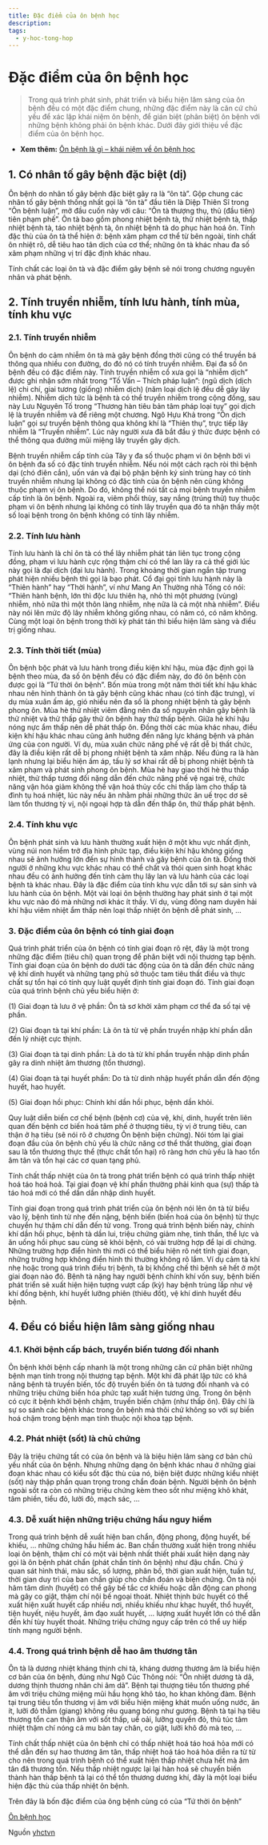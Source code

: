 ```yaml
---
title: Đặc điểm của ôn bệnh học
description: 
tags:
  - y-hoc-tong-hop
---
```


# Đặc điểm của ôn bệnh học 

> Trong quá trình phát sinh, phát triển và biểu hiện lâm sàng của ôn bệnh đều có một đặc điểm chung, những đặc điểm này là căn cứ chủ yếu để xác lập khái niệm ôn bệnh, để gián biệt (phân biệt) ôn bệnh với những bệnh không phải ôn bệnh khác. Dưới đây giới thiệu về đặc điểm của ôn bệnh học.


* **Xem thêm:** [Ôn bệnh là gì – khái niệm về ôn bệnh học](/yhctvn/on-benh-la-gi-khai-niem-ve-on-benh-hoc)


## 1. Có nhân tố gây bệnh đặc biệt (dị)


Ôn bệnh do nhân tố gây bệnh đặc biệt gây ra là “ôn tà”. Gộp chung các nhân tố gây bệnh thống nhất gọi là “ôn tà” đầu tiên là Diệp Thiên Sĩ trong “Ôn bệnh luận”, mở đầu cuốn này với câu: “Ôn tà thượng thụ, thủ (đầu tiên) tiên phạm phế”. Ôn tà bao gồm phong nhiệt bệnh tà, thử nhiệt bệnh tà, thấp nhiệt bệnh tà, táo nhiệt bệnh tà, ôn nhiệt bệnh tà do phục hàn hoá ôn. Tính đặc thù của ôn tà thể hiện ở: bệnh xâm phạm cơ thể từ bên ngoài, tính chất ôn nhiệt rõ, dễ tiêu hao tân dịch của cơ thể; những ôn tà khác nhau đa số xâm phạm những vị trí đặc định khác nhau.


Tính chất các loại ôn tà và đặc điểm gây bệnh sẽ nói trong chương nguyên nhân và phát bệnh.


## 2. Tính truyền nhiễm, tính lưu hành, tính mùa, tính khu vực


### 2.1. Tính truyền nhiễm


Ôn bệnh do cảm nhiễm ôn tà mà gây bệnh đồng thời cũng có thể truyền bá thông qua nhiều con đường, do đó nó có tính truyền nhiễm. Đại đa số ôn bệnh đều có đặc điểm này. Tính truyền nhiễm cổ xưa gọi là “nhiễm dịch” được ghi nhận sớm nhất trong “Tố Vấn – Thích pháp luận”: (ngũ dịch (dịch lệ) chi chí, giai tương (giống) nhiễm dịch) (năm loại dịch lệ đều dễ gây lây nhiễm). Nhiễm dịch tức là bệnh tà có thể truyền nhiễm trong cộng đồng, sau này Lưu Nguyên Tố trong “Thương hàn tiêu bản tâm pháp loại tụy” gọi dịch lệ là truyền nhiễm và để riêng một chương. Ngô Hựu Khả trong “Ôn dịch luận” gọi sự truyền bệnh thông qua không khí là “Thiên thụ”, trực tiếp lây nhiễm là “Truyền nhiễm”. Lúc này người xưa đã bắt đầu ý thức được bệnh có thể thông qua đường mũi miệng lây truyền gây dịch.


Bệnh truyền nhiễm cấp tính của Tây y đa số thuộc phạm vi ôn bệnh bởi vì ôn bệnh đa số có đặc tính truyền nhiễm. Nếu nói một cách rạch ròi thì bệnh dại (chó điên cắn), uốn ván và đại bộ phận bệnh ký sinh trùng hay có tính truyền nhiễm nhưng lại không có đặc tính của ôn bệnh nên cũng không thuộc phạm vị ôn bệnh. Do đó, không thể nói tất cả mọi bệnh truyền nhiễm cấp tính là ôn bệnh. Ngoài ra, viêm phổi thùy, say nắng (trúng thử) tuy thuộc phạm vi ôn bệnh nhưng lại không có tính lây truyền qua đó ta nhận thấy một số loại bệnh trong ôn bệnh không có tính lây nhiễm.


### 2.2. Tính lưu hành


Tính lưu hành là chỉ ôn tà có thể lây nhiễm phát tán liên tục trong cộng đồng, phạm vi lưu hành cực rộng thậm chí có thể lan lây ra cả thế giới lúc này gọi là đại dịch (đại lưu hành). Trong khoảng thời gian ngắn tập trung phát hiện nhiều bệnh thì gọi là bạo phát. Cổ đại gọi tính lưu hành này là “Thiên hành” hay “Thời hành”, ví như Mang An Thường nhà Tống có nói: “Thiên hành bệnh, lớn thì độc lưu thiên hạ, nhỏ thì một phương (vùng) nhiễm, nhỏ nữa thì một thôn làng nhiễm, nhẹ nữa là cả một nhà nhiễm”. Điều này nói lên mức độ lây nhiễm không giống nhau, có năm có, có năm không. Cùng một loại ôn bệnh trong thời kỳ phát tán thì biểu hiện lâm sàng và điều trị giống nhau.


### 2.3. Tính thời tiết (mùa)


Ôn bệnh bộc phát và lưu hành trong điều kiện khí hậu, mùa đặc định gọi là bệnh theo mùa, đa số ôn bệnh đều có đặc điểm này, do đó ôn bệnh còn được gọi là “Tứ thời ôn bệnh”. Bốn mùa trong một năm thời tiết khí hậu khác nhau nên hình thành ôn tà gây bệnh cũng khác nhau (có tính đặc trưng), ví dụ mùa xuân ấm áp, gió nhiều nên đa số là phong nhiệt bệnh tà gây bệnh phong ôn. Mùa hè thử nhiệt viêm đằng nên đa số nguyên nhân gây bệnh là thử nhiệt và thử thấp gây thử ôn bệnh hay thử thấp bệnh. Giữa hè khí hậu nóng nực ẩm thấp nên dễ phát thấp ôn. Đồng thời các mùa khác nhau, điều kiện khí hậu khác nhau cũng ảnh hưởng đến năng lực kháng bệnh và phản ứng của con người. Ví dụ, mùa xuân chức năng phế vệ rất dễ bị thất chức, đây là điều kiện rất dễ bị phong nhiệt bệnh tà xâm nhập. Nếu đúng ra là hàn lạnh nhưng lại biểu hiện ấm áp, tấu lý sơ khai rất dễ bị phong nhiệt bệnh tà xâm phạm và phát sinh phong ôn bệnh. Mùa hè hay giao thời hè thu thấp nhiệt, thử thấp tương đối nặng dẫn đến chức năng phế vệ ngai trệ, chức năng vận hóa giảm không thể vận hoá thủy cốc chi thấp làm cho thấp tà đình tụ hoá nhiệt, lúc này nếu ăn nhằm phải những thức ăn uế trọc dơ sẽ làm tổn thương tỳ vị, nội ngoại hợp tà dẫn đến thấp ôn, thử thấp phát bệnh.





### 2.4. Tính khu vực


Ôn bệnh phát sinh và lưu hành thường xuất hiện ở một khu vực nhất định, vùng núi non hiểm trở địa hình phức tạp, điều kiện khí hậu không giống nhau sẽ ảnh hưởng lớn đến sự hình thành và gây bệnh của ôn tà. Đồng thời người ở những khu vực khác nhau có thể chất và thói quen sinh hoạt khác nhau đều có ảnh hưởng đến tính cảm thụ lây lan và lưu hành của các loại bệnh tà khác nhau. Đây là đặc điểm của tính khu vực dẫn tới sự sản sinh và lưu hành của ôn bệnh. Một vài loại ôn bệnh thường hay phát sinh ở tại một khu vực nào đó mà những nơi khác ít thấy. Ví dụ, vùng đông nam duyên hải khí hậu viêm nhiệt ẩm thấp nên loại thấp nhiệt ôn bệnh dễ phát sinh, …


### 3. Đặc điểm của ôn bệnh có tính giai đoạn


Quá trình phát triển của ôn bệnh có tính giai đoạn rõ rệt, đây là một trong những đặc điểm (tiêu chí) quan trọng để phân biệt với nội thương tạp bệnh. Tính giai đoạn của ôn bệnh do dưới tác động của ôn tà dẫn đến chức năng vệ khí dinh huyết và những tạng phủ sở thuộc tam tiêu thất điều và thực chất sự tổn hại có tính quy luật quyết định tính giai đoạn đó. Tính giai đoạn của quá trình bệnh chủ yếu biểu hiện ở:


(1) Giai đoạn tà lưu ở vệ phần: Ôn tà sơ khởi xâm phạm cơ thể đa số tại vệ phần.


(2) Giai đoạn tà tại khí phần: Là ôn tà từ vệ phần truyền nhập khí phần dẫn đến lý nhiệt cực thịnh.


(3) Giai đoạn tà tại dinh phần: Là do tà từ khí phần truyền nhập dinh phần gây ra dinh nhiệt âm thương (tổn thương).


(4) Giai đoạn tà tại huyết phần: Do tà từ dinh nhập huyết phần dẫn đến động huyết, hao huyết.


(5) Giai đoạn hồi phục: Chính khí dần hồi phục, bệnh dần khỏi.


Quy luật diễn biến cơ chế bệnh (bệnh cơ) của vệ, khí, dinh, huyết trên liên quan đến bệnh cơ biến hoá tâm phế ở thượng tiêu, tỳ vị ở trung tiêu, can thận ở hạ tiêu (sẽ nói rõ ở chương Ôn bệnh biện chứng). Nói tóm lại giai đoạn đầu của ôn bệnh chủ yếu là chức năng cơ thể thất thường, giai đoạn sau là tổn thương thực thể (thực chất tổn hại) rõ ràng hơn chủ yếu là hao tổn âm tân và tổn hại các cơ quan tạng phủ.


Tính chất thấp nhiệt của ôn tà trong phát triển bệnh có quá trình thấp nhiệt hoá táo hoá hoả. Tại giai đoạn vệ khí phần thường phải kinh qua (sự) thấp tà táo hoá mới có thể dần dần nhập dinh huyết.


Tính giai đoạn trong quá trình phát triển của ôn bệnh nói lên ôn tà từ biểu vào lý, bệnh tình từ nhẹ đến nặng, bệnh biến (biến hoá của ôn bệnh) từ thực chuyển hư thậm chí dẫn đến tử vong. Trong quá trình bệnh biến này, chính khí dần hồi phục, bệnh tà dần lui, triệu chứng giảm nhẹ, tinh thần, thể lực và ăn uống hồi phục sau cùng sẽ khỏi bệnh, có vài trường hợp để lại di chứng. Những trường hợp điển hình thì mới có thể biểu hiện rõ nét tính giai đoạn, những trường hợp không điển hình thì thường không rõ lắm. Ví dụ cảm tà khí nhẹ hoặc trong quá trình điều trị bệnh, tà bị khống chế thì bệnh sẽ hết ở một giai đoạn nào đó. Bệnh tà nặng hay người bệnh chính khí vốn suy, bệnh biến phát triển sẽ xuất hiện hiện tượng vượt cấp (kỳ) hay bệnh trùng lắp như vệ khí đồng bệnh, khí huyết lưỡng phiên (thiêu đốt), vệ khí dinh huyết đều bệnh.


## 4. Đều có biểu hiện lâm sàng giống nhau


### 4.1. Khởi bệnh cấp bách, truyền biến tương đối nhanh


Ôn bệnh khởi bệnh cấp nhanh là một trong những căn cứ phân biệt những bệnh mạn tính trong nội thương tạp bệnh. Một khi đã phát lập tức có khả năng bệnh tà truyền biến, tốc độ truyền biến ôn tà tương đối nhanh và có những triệu chứng biến hóa phức tạp xuất hiện tương ứng. Trong ôn bệnh có cực ít bệnh khởi bệnh chậm, truyền biến chậm (như thấp ôn). Đây chỉ là sự so sánh các bệnh khác trong ôn bệnh mà thôi chứ không so với sự biến hoá chậm trong bệnh mạn tính thuộc nội khoa tạp bệnh.


### 4.2. Phát nhiệt (sốt) là chủ chứng


Đây là triệu chứng tất có của ôn bệnh và là biệu hiện lâm sàng cơ bản chủ yếu nhất của ôn bệnh. Nhưng những dạng ôn bệnh khác nhau ở những giai đoạn khác nhau có kiểu sốt đặc thù của nó, biện biệt được những kiểu nhiệt (sốt) này thập phần quan trọng trong chẩn đoán bệnh. Người bệnh ôn bệnh ngoài sốt ra còn có những triệu chứng kèm theo sốt như miệng khô khát, tâm phiền, tiểu đỏ, lưởi đỏ, mạch sác, …


### 4.3. Dễ xuất hiện những triệu chứng hầu nguy hiểm


Trong quá trình bệnh dễ xuất hiện ban chẩn, động phong, động huyết, bế khiếu, … những chứng hầu hiểm ác. Ban chẩn thường xuất hiện trong nhiều loại ôn bệnh, thậm chí có một vài bệnh nhất thiết phải xuất hiện dạng này gọi là ôn bệnh phát chẩn (phát chẩn tính ôn bệnh) như đậu chẩn. Chú ý quan sát hình thái, màu sắc, số lượng, phân bố, thời gian xuất hiện, tuần tự, thời gian duy trì của ban chẩn giúp cho chẩn đoán và biện chứng. Ôn tà nội hãm tâm dinh (huyết) có thể gây bế tắc cơ khiếu hoặc dẫn động can phong mà gây co giật, thậm chí nội bế ngoại thoát. Nhiệt thịnh bức huyết có thể xuất hiện xuất huyết cấp nhiều nơi, nhiều khiếu như khạc huyết, thổ huyết, tiện huyết, niệu huyết, âm đạo xuất huyết, … lượng xuất huyết lớn có thể dẫn đến khí tùy huyết thoát. Những triệu chứng nguy cấp trên có thể uy hiếp tính mạng người bệnh.


### 4.4. Trong quá trình bệnh dễ hao âm thương tân


Ôn tà là dương nhiệt kháng thịnh chi tà, kháng dương thương âm là biểu hiện cơ bản của ôn bệnh, đúng như Ngô Cúc Thông nói: “Ôn nhiệt dương tà dã, dương thịnh thương nhân chi âm dã”. Bệnh tại thượng tiêu tổn thương phế âm với triệu chứng miệng mũi hầu họng khô táo, ho khan không đàm. Bệnh tại trung tiêu tổn thương vị âm với biểu hiện miệng khát muốn uống nước, ăn ít, lưỡi đỏ thẫm (giang) không rêu quang bóng như gương. Bệnh tà tại hạ tiêu thương tổn can thận âm với sốt thấp, uể oải, lưỡng quyền đỏ, thủ túc tâm nhiệt thậm chí nóng cả mu bàn tay chân, co giật, lưỡi khô đỏ mà teo, …


Tính chất thấp nhiệt của ôn bệnh chỉ có thấp nhiệt hoá táo hoá hỏa mới có thể dẫn đến sự hao thương âm tân, thấp nhiệt hoá táo hoá hỏa diễn ra từ từ cho nên trong quá trình bệnh có thể xuất hiện thấp nhiệt chưa hết mà âm tân đã thương tổn. Nếu thấp nhiệt ngược lại lại hàn hoá sẽ chuyển biến thành hàn thấp bệnh tà lại có thể tổn thương dương khí, đây là một loại biểu hiện đặc thù của thấp nhiệt ôn bệnh.


Trên đây là bốn đặc điểm của ông bệnh cùng có của “Tứ thời ôn bệnh”





[Ôn bệnh học](/yhctvn/tag/on-benh-hoc)

Nguồn [yhctvn](https://yhctvn.com/dac-diem-cua-on-benh-hoc/)
